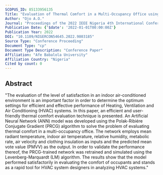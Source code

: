 ```yaml
---
SCOPUS_ID: 85133956135
Title: "Evaluation of Thermal Comfort in a Multi-Occupancy Office using Polak-Ribiére Conjugate Gradient Neuro-Algorithm"
Author: "Ojo A.O."
Journal: "Proceedings of the 2022 IEEE Nigeria 4th International Conference on Disruptive Technologies for Sustainable Development, NIGERCON 2022"
Publication Date: {'$date': '2022-01-01T00:00:00Z'}
Publication Year: 2022
DOI: "10.1109/NIGERCON54645.2022.9803185"
Source Type: "Conference Proceeding"
Document Type: "cp"
Document Type Description: "Conference Paper"
Affiliation: "Afe Babalola University"
Affiliation Country: "Nigeria"
Cited by count: 0
---
```


## Abstract
"The evaluation of the level of satisfaction in an indoor air-conditioned environment is an important factor in order to determine the optimum settings for efficient and effective performance of Heating, Ventilation and Air Conditioning (HVAC) systems. In this paper, an efficient and user-friendly thermal comfort evaluation technique is presented. An Artificial Neural Network (ANN) model was developed using the Polak-Ribiére Conjugate Gradient (PRCG) algorithm to solve the problem of evaluating thermal comfort in a multi-occupancy office. The network employs mean radiant temperature, indoor air temperature, relative humidity, metabolic rate, air velocity and clothing insulation as inputs and the predicted mean vote value (PMVV) as the output. In order to validate the performance thereof, the PRCG-trained network was retrained and simulated using the Levenberg-Marquardt (LM) algorithm. The results show that the model performed satisfactorily in evaluating the comfort of occupants and stands as a rapid tool for HVAC system designers in analyzing HVAC systems."
